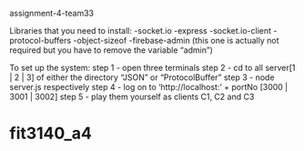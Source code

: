assignment-4-team33

Libraries that you need to install:
-socket.io
-express
-socket.io-client
-protocol-buffers
-object-sizeof
-firebase-admin (this one is actually not required but you have to remove the variable “admin”)

To set up the system:
step 1 - open three terminals
step 2 - cd to all server[1 | 2 | 3] of either the directory “JSON” or “ProtocolBuffer”
step 3 - node server.js respectively
step 4 - log on to ‘http://localhost:’ + portNo [3000 | 3001 | 3002]
step 5 - play them yourself as clients C1, C2 and C3
 # fit3140_a4
